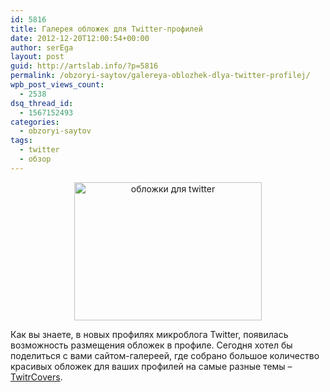 ```yaml
---
id: 5816
title: Галерея обложек для Twitter-профилей
date: 2012-12-20T12:00:54+00:00
author: serEga
layout: post
guid: http://artslab.info/?p=5816
permalink: /obzoryi-saytov/galereya-oblozhek-dlya-twitter-profilej/
wpb_post_views_count:
  - 2538
dsq_thread_id:
  - 1567152493
categories:
  - obzoryi-saytov
tags:
  - twitter
  - обзор
---
```

<center>
  <a href="http://googledrive.com/host/0B9lHVSSSdxdxd0hjdUdmRzY3Tjg/twittrcovers.jpeg"><img src="http://googledrive.com/host/0B9lHVSSSdxdxd0hjdUdmRzY3Tjg/twittrcovers-300x221.jpg" alt="обложки для twitter" title="twittrcovers" width="300" height="221" class="aligncenter size-medium wp-image-5817" /></a>
</center>

Как вы знаете, в новых профилях микроблога Twitter, появилась возможность размещения обложек в профиле. Сегодня хотел бы поделиться с вами сайтом-галереей, где собрано большое количество красивых обложек для ваших профилей на самые разные темы &#8211; [TwitrCovers](http://www.twitrcovers.com/).